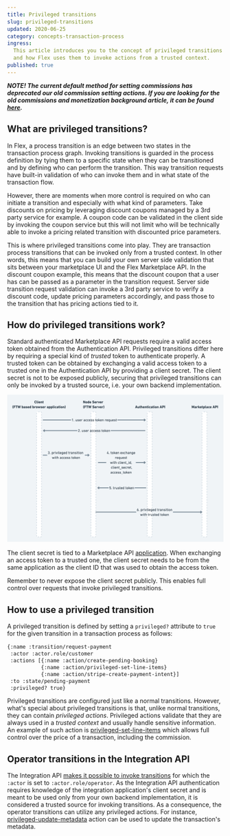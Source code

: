 ```yaml
---
title: Privileged transitions
slug: privileged-transitions
updated: 2020-06-25
category: concepts-transaction-process
ingress:
  This article introduces you to the concept of privileged transitions
  and how Flex uses them to invoke actions from a trusted context.
published: true
---
```


_**NOTE! The current default method for setting commissions has
deprecated our old commission setting actions. If you are looking for
the old commissions and monetization background article, it can be found
[here](https://5ee94c280d38f10008a3bfa1--sharetribe-flex-docs-site.netlify.app/docs/background/commissions-and-monetizing-your-platform/).**_

## What are privileged transitions?

In Flex, a process transition is an edge between two states in the
transaction process graph. Invoking transitions is guarded in the
process definition by tying them to a specific state when they can be
transitioned and by defining who can perform the transition. This way
transition requests have built-in validation of who can invoke them and
in what state of the transaction flow.

However, there are moments when more control is required on who can
initiate a transition and especially with what kind of parameters. Take
discounts on pricing by leveraging discount coupons managed by a 3rd
party service for example. A coupon code can be validated in the client
side by invoking the coupon service but this will not limit who will be
technically able to invoke a pricing related transition with discounted
price parameters.

This is where privileged transitions come into play. They are
transaction process transitions that can be invoked only from a trusted
context. In other words, this means that you can build your own server
side validation that sits between your marketplace UI and the Flex
Marketplace API. In the discount coupon example, this means that the
discount coupon that a user has can be passed as a parameter in the
transition request. Server side transition request validation can invoke
a 3rd party service to verify a discount code, update pricing parameters
accordingly, and pass those to the transition that has pricing actions
tied to it.

## How do privileged transitions work?

Standard authenticated Marketplace API requests require a valid access
token obtained from the Authentication API. Privileged transitions
differ here by requiring a special kind of _trusted_ token to
authenticate properly. A trusted token can be obtained by exchanging a
valid access token to a trusted one in the Authentication API by
providing a client secret. The client secret is not to be exposed
publicly, securing that privileged transitions can only be invoked by a
trusted source, i.e. your own backend implementation.

![Authentication flow with a trusted access token](auth-flow.png)

The client secret is tied to a Marketplace API
[application](/concepts/applications/). When exchanging an access token
to a trusted one, the client secret needs to be from the same
application as the client ID that was used to obtain the access token.

Remember to never expose the client secret publicly. This enables full
control over requests that invoke privileged transitions.

## How to use a privileged transition

A privileged transition is defined by setting a `privileged?` attribute
to `true` for the given transition in a transaction process as follows:

```
{:name :transition/request-payment
 :actor :actor.role/customer
 :actions [{:name :action/create-pending-booking}
           {:name :action/privileged-set-line-items}
           {:name :action/stripe-create-payment-intent}]
 :to :state/pending-payment
 :privileged? true}
```

Privileged transitions are configured just like a normal transitions.
However, what's special about privileged transitions is that, unlike
normal transitions, they can contain _privileged actions_. Privileged
actions validate that they are always used in a _trusted context_ and
usually handle sensitive information. An example of such action is
[privileged-set-line-items](/references/transaction-process-actions/#actionprivileged-set-line-items)
which allows full control over the price of a transaction, including the
commission.

## Operator transitions in the Integration API

The Integration API
[makes it possible to invoke transitions](https://www.sharetribe.com/api-reference/integration.html#transition-transaction)
for which the `:actor` is set to `:actor.role/operator`. As the
Integration API authentication requires knowledge of the integration
application's client secret and is meant to be used only from your own
backend implementation, it is considered a trusted source for invoking
transitions. As a consequence, the operator transitions can utilize any
privileged actions. For instance,
[privileged-update-metadata](/references/transaction-process-actions/#actionprivileged-update-metadata)
action can be used to update the transaction's metadata.
